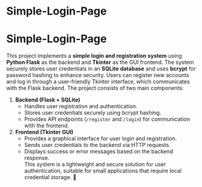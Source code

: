 # Simple-Login-Page
# Simple-Login-Page
 
This project implements a **simple login and registration system** using **Python Flask** as the backend and **Tkinter** as the GUI frontend. The system securely stores user credentials in an **SQLite database** and uses **bcrypt** for password hashing to enhance security. Users can register new accounts and log in through a user-friendly Tkinter interface, which communicates with the Flask backend.
The project consists of two main components:  
1. **Backend (Flask + SQLite)**  
   - Handles user registration and authentication.  
   - Stores user credentials securely using bcrypt hashing.  
   - Provides API endpoints (`/register` and `/login`) for communication with the frontend.
2. **Frontend (Tkinter GUI)**  
   - Provides a graphical interface for user login and registration.  
   - Sends user credentials to the backend via HTTP requests.  
   - Displays success or error messages based on the backend response.  
This system is a lightweight and secure solution for user authentication, suitable for small applications that require local credential storage. 🚀
